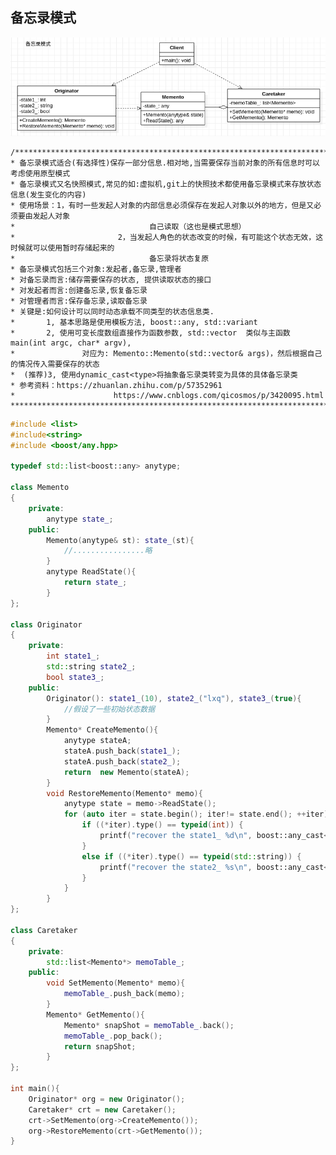 ## **备忘录模式**

![Memento](./Memento.png "Memento.png")

    /**********************************************************************************************************
    * 备忘录模式适合(有选择性)保存一部分信息.相对地,当需要保存当前对象的所有信息时可以考虑使用原型模式
    * 备忘录模式又名快照模式,常见的如:虚拟机,git上的快照技术都使用备忘录模式来存放状态信息(发生变化的内容)
    * 使用场景：1，有时一些发起人对象的内部信息必须保存在发起人对象以外的地方，但是又必须要由发起人对象
    *                              自己读取（这也是模式思想）
    *                       2，当发起人角色的状态改变的时候，有可能这个状态无效，这时候就可以使用暂时存储起来的
    *                              备忘录将状态复原
    * 备忘录模式包括三个对象:发起者,备忘录,管理者
    * 对备忘录而言:储存需要保存的状态, 提供读取状态的接口
    * 对发起者而言:创建备忘录,恢复备忘录
    * 对管理者而言:保存备忘录,读取备忘录
    * 关键是:如何设计可以同时动态承载不同类型的状态信息类.
    *       1, 基本思路是使用模板方法, boost::any, std::variant
    *       2, 使用可变长度数组直接作为函数参数, std::vector  类似与主函数main(int argc, char* argv), 
    *               对应为: Memento::Memento(std::vector& args)，然后根据自己的情况传入需要保存的状态 
    *  (推荐)3, 使用dynamic_cast<type>将抽象备忘录类转变为具体的具体备忘录类 
    * 参考资料：https://zhuanlan.zhihu.com/p/57352961
    *                      https://www.cnblogs.com/qicosmos/p/3420095.html
    ***********************************************************************************************************/

```cpp
#include <list>
#include<string>
#include <boost/any.hpp>

typedef std::list<boost::any> anytype;

class Memento
{
    private:
        anytype state_; 
    public:
        Memento(anytype& st): state_(st){
            //................略
        }
        anytype ReadState(){
            return state_;
        }
};

class Originator
{
    private:
        int state1_;
        std::string state2_;
        bool state3_;
    public:
        Originator(): state1_(10), state2_("lxq"), state3_(true){
            //假设了一些初始状态数据
        }
        Memento* CreateMemento(){
            anytype stateA;
            stateA.push_back(state1_);
            stateA.push_back(state2_);
            return  new Memento(stateA);
        }
        void RestoreMemento(Memento* memo){
            anytype state = memo->ReadState();
            for (auto iter = state.begin(); iter!= state.end(); ++iter) {
                if ((*iter).type() == typeid(int)) {
                    printf("recover the state1_ %d\n", boost::any_cast<int>(*iter));
                } 
                else if ((*iter).type() == typeid(std::string)) {
                    printf("recover the state2_ %s\n", boost::any_cast<std::string>(*iter).c_str());
                }
            }
        }
};

class Caretaker
{
    private:
        std::list<Memento*> memoTable_;
    public:
        void SetMemento(Memento* memo){
            memoTable_.push_back(memo);
        }
        Memento* GetMemento(){
            Memento* snapShot = memoTable_.back();
            memoTable_.pop_back();
            return snapShot;
        }
};

int main(){
    Originator* org = new Originator();
    Caretaker* crt = new Caretaker();
    crt->SetMemento(org->CreateMemento());
    org->RestoreMemento(crt->GetMemento());
}
```

